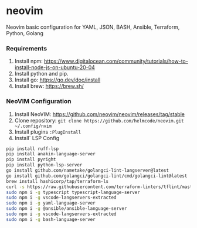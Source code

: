 # neovim
Neovim basic configuration for YAML, JSON, BASH, Ansible, Terraform, Python, Golang


### Requirements
1. Install npm: https://www.digitalocean.com/community/tutorials/how-to-install-node-js-on-ubuntu-20-04
2. Install python and pip.
3. Install go: https://go.dev/doc/install
4. Install brew: https://brew.sh/


### NeoVIM Configuration
1. Install NeoVIM: [](sadasiiaisdsjççç[]asds[]sadsd:)https://github.com/neovim/neovim/releases/tag/stable
2. Clone repository: `git clone https://github.com/helmcode/neovim.git ~/.config/nvim`
3. Install plugins `:PlugInstall`
4. Install` LSP Config

```bash
pip install ruff-lsp
pip install anakin-language-server
pip install pyright
pip install python-lsp-server
go install github.com/nametake/golangci-lint-langserver@latest
go install github.com/golangci/golangci-lint/cmd/golangci-lint@latest
brew install hashicorp/tap/terraform-ls
curl -s https://raw.githubusercontent.com/terraform-linters/tflint/master/install_linux.sh | bash
sudo npm i -g typescript typescript-language-server
sudo npm i -g vscode-langservers-extracted
sudo npm i -g yaml-language-server
sudo npm i -g @ansible/ansible-language-server
sudo npm i -g vscode-langservers-extracted
sudo npm i -g bash-language-server
````
